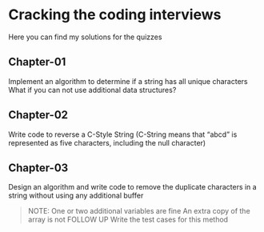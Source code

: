 # Cracking the coding interviews

Here you can find my solutions for the quizzes

## Chapter-01

Implement an algorithm to determine if a string has all unique characters What if you can not use additional data structures?

## Chapter-02

Write code to reverse a C-Style String (C-String means that “abcd” is represented as five characters, including the null character)

## Chapter-03

Design an algorithm and write code to remove the duplicate characters in a string without using any additional buffer

> NOTE: One or two additional variables are fine An extra copy of the array is not
> FOLLOW UP
> Write the test cases for this method